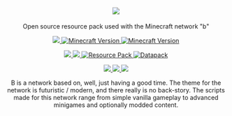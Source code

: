 <p>
  <h1 align=center>
    <img src=https://media.discordapp.net/attachments/901618453356630052/977196070171975770/unknown.png?width=450&height=225>
  </h1>
<p align=center>
  Open source resource pack used with the Minecraft network "b"
</p>


<p align=center>
  <!--- Discord Activity ---->
  <a href=https://discord.gg/mpxGDSJkkW>
    <img src=https://img.shields.io/discord/901618453356630046?logo=discord&color=5BCEFA>
  </a>
  <!--- Active Version ---->
	<a href="https://github.com/b-universe/b-network/archive/refs/heads/main.zip"><img src="https://img.shields.io/badge/Minecraft%20Version-1.19.4-c70039?logo=blueprint&color=F5A9B8" alt="Minecraft Version">
  <!--- Donation Link ---->
	<a href="https://paypal.me/TheBearRiley"><img src="https://img.shields.io/badge/Donate-PayPal-green.svg?logo=PayPal&color=5BCEFA" alt="Minecraft Version">
  </a>
</p>

<p align=center>
	<!--- Commit Activity ---->
  <a href=https://github.com/b-universe/b-network/pulse>
    <img src=https://img.shields.io/github/commit-activity/m/b-universe/b-network?logo=read-the-docs&color=FF0000>
  </a>
	<!--- License ---->
  <a href=https://unlicense.org>
    <img src=https://img.shields.io/badge/License-unlicense-lightgrey.svg?logo=read-the-docs&color=FFA500>
  </a>
  </a>
  <!--- Resource Pack ---->
	<a href="https://github.com/b-universe/b-resource"><img src="https://img.shields.io/badge/Resource%20Pack-b-c70039?logo=blueprint&color=FFFF00" alt="Resource Pack">
  </a>
  <!--- Datapack ---->
	<a href="https://github.com/b-universe/b-datapack"><img src="https://img.shields.io/badge/Datapack-b-c70039?logo=blueprint&color=FFFF00" alt="Datapack">
  </a>
</p>

<p align=center>
  <!--- Website Status ---->
    <a href=#>
        <img src=https://img.shields.io/website?logo=openstreetmap&down_color=lightgrey&down_message=Offline&label=behr.dev&up_message=Online&url=https%3A%2F%2Fapi.behr.dev%2Fstatus>
    </a>
  <!--- API endpoint Status ---->
    <a href=#>
        <img src=https://img.shields.io/website?logo=openstreetmap&down_color=lightgrey&down_message=Offline&label=api.behr.dev&up_message=Online&url=https%3A%2F%2Fapi.behr.dev%2Fstatus&color=4B0082>
    </a>
  <!--- Server Status ---->
    <a href=#>
        <img src=https://img.shields.io/website?logo=blueprint&down_color=lightgrey&down_message=Offline&label=Server%20Status&up_message=Online&url=https%3A%2F%2Fapi.behr.dev%2Fstatus&color=EE82EE>
    </a>
</p>

<p align=center>
	B is a network based on, well, just having a good time. The theme for the network is futuristic / modern, and there really is no back-story. The scripts made for this network range from simple vanilla gameplay to advanced minigames and optionally modded content.
</p>
